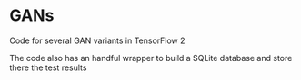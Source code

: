# GANs
Code for several GAN variants in TensorFlow 2

The code also has an handful wrapper to build a SQLite database and store there the test results